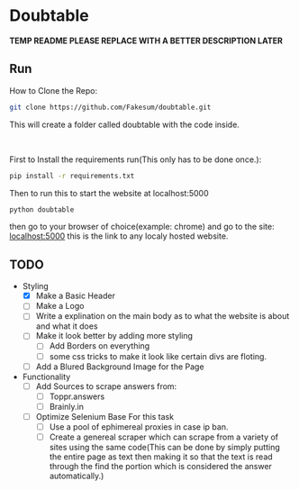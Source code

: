 # Doubtable

**TEMP README PLEASE REPLACE WITH A BETTER DESCRIPTION LATER**

## Run

How to Clone the Repo:
```bash
git clone https://github.com/Fakesum/doubtable.git
```
This will create a folder called doubtable with the code inside.

<br>

First to Install the requirements run(This only has to be done once.):
```bash
pip install -r requirements.txt
```

Then to run this to start the website at localhost:5000

```bash
python doubtable
```

then go to your browser of choice(example: chrome) and go to the site: [localhost:5000](http://localhost:5000)
this is the link to any localy hosted website.

## TODO

* Styling
    - [x] Make a Basic Header
    - [ ] Make a Logo
    - [ ] Write a explination on the main body as to what the website is about and what it does
    - [ ] Make it look better by adding more styling
        - [ ] Add Borders on everything 
        - [ ] some css tricks to make it look like certain divs are floting.
    - [ ] Add a Blured Background Image for the Page
* Functionality
    - [ ] Add Sources to scrape answers from:
        - [ ] Toppr.answers
        - [ ] Brainly.in
    - [ ] Optimize Selenium Base For this task
        - [ ] Use a pool of ephimereal proxies in case ip ban.
        - [ ] Create a genereal scraper which can scrape from a variety of sites using the same code(This can be done by simply putting the entire page as text then making it so that the text is read through the find the portion which is considered the answer automatically.)